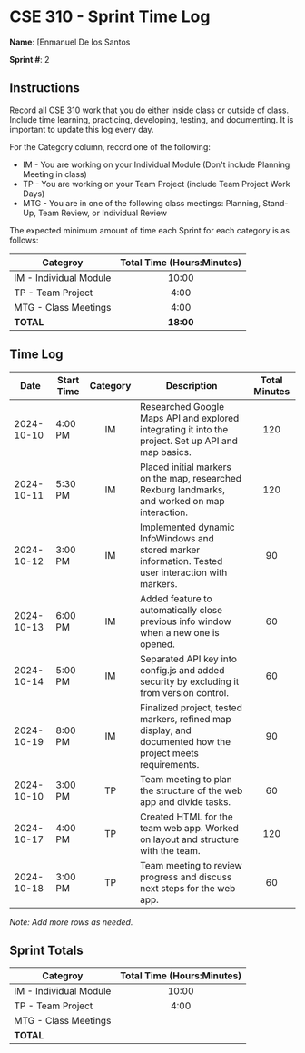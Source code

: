 # CSE 310 - Sprint Time Log

**Name**: [Enmanuel De los Santos

**Sprint #**: 2

## Instructions

Record all CSE 310 work that you do either inside class or outside of class. Include time learning, practicing, developing, testing, and documenting. It is important to update this log every day.

For the Category column, record one of the following:
* IM - You are working on your Individual Module (Don't include Planning Meeting in class)
* TP - You are working on your Team Project (include Team Project Work Days)
* MTG - You are in one of the following class meetings: Planning, Stand-Up, Team Review, or Individual Review

The expected minimum amount of time each Sprint for each category is as follows:

| Categroy                      | Total Time (Hours:Minutes) |
|-------------------------------|:--------------------------:|
| IM - Individual Module         |           10:00            |
| TP - Team Project              |           4:00             |
| MTG - Class Meetings           |           4:00             |
| **TOTAL**                      |         **18:00**          |

## Time Log

| Date       | Start Time | Category | Description                                                                                         | Total Minutes |
|------------|------------|:--------:|-----------------------------------------------------------------------------------------------------|:-------------:|
| 2024-10-10 | 4:00 PM    |    IM    | Researched Google Maps API and explored integrating it into the project. Set up API and map basics. |      120      |
| 2024-10-11 | 5:30 PM    |    IM    | Placed initial markers on the map, researched Rexburg landmarks, and worked on map interaction.     |      120      |
| 2024-10-12 | 3:00 PM    |    IM    | Implemented dynamic InfoWindows and stored marker information. Tested user interaction with markers.|      90       |
| 2024-10-13 | 6:00 PM    |    IM    | Added feature to automatically close previous info window when a new one is opened.                 |       60      |
| 2024-10-14 | 5:00 PM    |    IM    | Separated API key into config.js and added security by excluding it from version control.           |       60      |
| 2024-10-19 | 8:00 PM    |    IM    | Finalized project, tested markers, refined map display, and documented how the project meets requirements. |       90      |
| 2024-10-10 | 3:00 PM    |    TP    | Team meeting to plan the structure of the web app and divide tasks.                                 |       60      |
| 2024-10-17 | 4:00 PM    |    TP    | Created HTML for the team web app. Worked on layout and structure with the team.                    |      120      |
| 2024-10-18 | 3:00 PM    |    TP    | Team meeting to review progress and discuss next steps for the web app.                             |       60      |

_Note: Add more rows as needed._

## Sprint Totals

| Categroy                      | Total Time (Hours:Minutes) |
|-------------------------------|:--------------------------:|
| IM - Individual Module         |          10:00             |
| TP - Team Project              |           4:00             |
| MTG - Class Meetings           |                            |
| **TOTAL**                      |                            |
